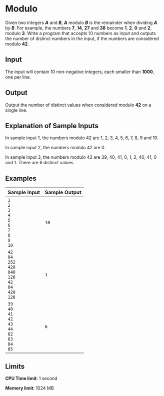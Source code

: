 # Modulo

Given two integers _**A**_ and _**B**_, _**A**_ modulo _**B**_ is the remainder when dividing _**A**_ by _**B**_. For example, the numbers **7**, **14**, **27** and **38** become **1**, **2**, **0** and **2**, modulo **3**. Write a program that accepts 10 numbers as input and outputs the number of distinct numbers in the input, if the numbers are considered modulo **42**.

## Input

The input will contain 10 non-negative integers, each smaller than **1000**, one per line.

## Output

Output the number of distinct values when considered modulo **42** on a single line.

## Explanation of Sample Inputs

In sample input 1, the numbers modulo 42 are 1, 2, 3, 4, 5, 6, 7, 8, 9 and 10.

In sample input 2, the numbers modulo 42 are 0.

In sample input 3, the numbers modulo 42 are 39, 40, 41, 0, 1, 2, 40, 41, 0 and 1. There are 6 distinct values.

## Examples

Sample Input | Sample Output
-|-
`1`<br>`2`<br>`3`<br>`4`<br>`5`<br>`6`<br>`7`<br>`8`<br>`9`<br>`10` | `10`
`42`<br>`84`<br>`252`<br>`420`<br>`840`<br>`126`<br>`42`<br>`84`<br>`420`<br>`126` | `1`
`39`<br>`40`<br>`41`<br>`42`<br>`43`<br>`44`<br>`82`<br>`83`<br>`84`<br>`85` | `6`

## Limits

**CPU Time limit**: 1 second

**Memory limit**: 1024 MB